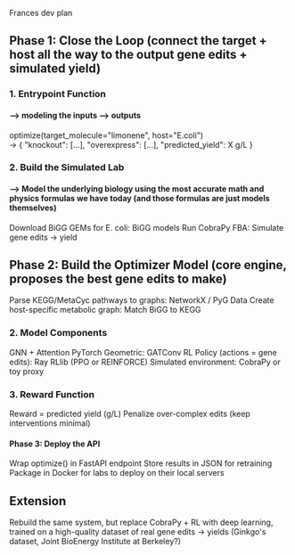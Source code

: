 Frances dev plan

## Phase 1: Close the Loop (connect the target + host all the way to the output gene edits + simulated yield)
  ### 1. Entrypoint Function
  #### --> modeling the inputs --> outputs 
  optimize(target_molecule="limonene", host="E.coli")  
  → { 
      "knockout": [...], 
      "overexpress": [...], 
      "predicted_yield": X g/L 
    }

  ### 2. Build the Simulated Lab
  #### --> Model the underlying biology using the most accurate math and physics formulas we have today (and those formulas are just models themselves)
  Download BiGG GEMs for E. coli: BiGG models
  Run CobraPy FBA:	Simulate gene edits → yield


## Phase 2: Build the Optimizer Model (core engine, proposes the best gene edits to make)
Parse KEGG/MetaCyc pathways to graphs: NetworkX / PyG Data
Create host-specific metabolic graph: Match BiGG to KEGG

  ### 2. Model Components
  GNN + Attention	PyTorch Geometric: GATConv
  RL Policy (actions = gene edits): Ray RLlib (PPO or REINFORCE)
  Simulated environment: CobraPy or toy proxy

  ### 3. Reward Function
  Reward = predicted yield (g/L)
  Penalize over-complex edits (keep interventions minimal)

#### Phase 3: Deploy the API
Wrap optimize() in FastAPI endpoint
Store results in JSON for retraining
Package in Docker for labs to deploy on their local servers

## Extension
Rebuild the same system, but replace CobraPy + RL with deep learning, trained on a high-quality dataset of real gene edits → yields (Ginkgo's dataset, Joint BioEnergy Institute at Berkeley?)